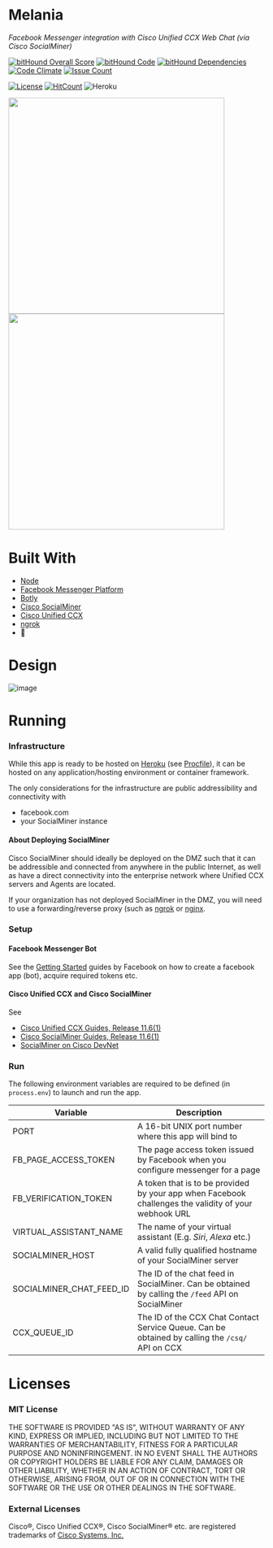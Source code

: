 # Melania
_Facebook Messenger integration with Cisco Unified CCX Web Chat (via Cisco SocialMiner)_

[![bitHound Overall Score](https://www.bithound.io/github/umnagendra/melania/badges/score.svg)](https://www.bithound.io/github/umnagendra/melania)
[![bitHound Code](https://www.bithound.io/github/umnagendra/melania/badges/code.svg)](https://www.bithound.io/github/umnagendra/melania)
[![bitHound Dependencies](https://www.bithound.io/github/umnagendra/melania/badges/dependencies.svg)](https://www.bithound.io/github/umnagendra/melania/master/dependencies/npm)
[![Code Climate](https://codeclimate.com/github/umnagendra/melania/badges/gpa.svg)](https://codeclimate.com/github/umnagendra/melania)
[![Issue Count](https://codeclimate.com/github/umnagendra/melania/badges/issue_count.svg)](https://codeclimate.com/github/umnagendra/melania)

[![License](https://img.shields.io/github/license/umnagendra/melania.svg)](https://github.com/umnagendra/melania/blob/master/LICENSE)
[![HitCount](http://hits.dwyl.com/umnagendra/melania.svg)](http://hits.dwyl.com/umnagendra/melania)
![Heroku](http://heroku-badge.herokuapp.com/?app=ccbu-melania&style=flat&svg=1)

<img src="https://user-images.githubusercontent.com/990210/31052289-36b1dee2-a69e-11e7-985b-0d9266877f50.png" width="425"/>  <img src="https://user-images.githubusercontent.com/990210/31052292-41b8c5d0-a69e-11e7-8ab3-a55d23a33c75.png" width="425"/>

# Built With
- [Node](https://nodejs.org/)
- [Facebook Messenger Platform](https://developers.facebook.com/docs/messenger-platform)
- [Botly](https://github.com/miki2826/botly)
- [Cisco SocialMiner](https://developer.cisco.com/site/socialminer/overview)
- [Cisco Unified CCX](https://developer.cisco.com/site/contact-center-express)
- [ngrok](https://ngrok.com)
- :blue_heart:

# Design
![image](https://user-images.githubusercontent.com/990210/31053563-e8cdaa42-a6bd-11e7-89c4-70e189031843.png)

# Running
### Infrastructure
While this app is ready to be hosted on [Heroku](https://heroku.com) (see [Procfile](Procfile)), it can be hosted on any application/hosting environment or container framework.

The only considerations for the infrastructure are public addressibility and connectivity with
- facebook.com
- your SocialMiner instance

#### About Deploying SocialMiner
Cisco SocialMiner should ideally be deployed on the DMZ such that it can be addressible and connected from anywhere in the public Internet, as well as have a direct connectivity into the enterprise network where Unified CCX servers and Agents are located.

If your organization has not deployed SocialMiner in the DMZ, you will need to use a forwarding/reverse proxy (such as [ngrok](https://ngrok.com) or [nginx](https://www.nginx.com/resources/admin-guide/reverse-proxy/).

### Setup
#### Facebook Messenger Bot
See the [Getting Started](https://developers.facebook.com/docs/messenger-platform/guides/setup) guides by Facebook on how to create a facebook app (bot), acquire required tokens etc.

#### Cisco Unified CCX and Cisco SocialMiner
See
- [Cisco Unified CCX Guides, Release 11.6(1)](https://www.cisco.com/c/en/us/support/customer-collaboration/unified-contact-center-express-11-6-1/model.html#~tab-documents)
- [Cisco SocialMiner Guides, Release 11.6(1)](https://www.cisco.com/c/en/us/support/customer-collaboration/socialminer-release-11-6-1/model.html)
- [SocialMiner on Cisco DevNet](https://developer.cisco.com/site/socialminer/overview)

### Run
The following environment variables are required to be defined (in `process.env`) to launch and run the app.

|Variable|Description|
|--------|-----------|
|PORT    |A 16-bit UNIX port number where this app will bind to|
|FB_PAGE_ACCESS_TOKEN|The page access token issued by Facebook when you configure messenger for a page|
|FB_VERIFICATION_TOKEN|A token that is to be provided by your app when Facebook challenges the validity of your webhook URL|
|VIRTUAL_ASSISTANT_NAME|The name of your virtual assistant (E.g. _Siri_, _Alexa_ etc.)|
|SOCIALMINER_HOST|A valid fully qualified hostname of your SocialMiner server|
|SOCIALMINER_CHAT_FEED_ID|The ID of the chat feed in SocialMiner. Can be obtained by calling the `/feed` API on SocialMiner|
|CCX_QUEUE_ID|The ID of the CCX Chat Contact Service Queue. Can be obtained by calling the `/csq/` API on CCX|

# Licenses
### MIT License

THE SOFTWARE IS PROVIDED "AS IS", WITHOUT WARRANTY OF ANY KIND, EXPRESS OR IMPLIED, INCLUDING BUT NOT LIMITED TO THE WARRANTIES OF MERCHANTABILITY, FITNESS FOR A PARTICULAR PURPOSE AND NONINFRINGEMENT. IN NO EVENT SHALL THE AUTHORS OR COPYRIGHT HOLDERS BE LIABLE FOR ANY CLAIM, DAMAGES OR OTHER LIABILITY, WHETHER IN AN ACTION OF CONTRACT, TORT OR OTHERWISE, ARISING FROM, OUT OF OR IN CONNECTION WITH THE SOFTWARE OR THE USE OR OTHER DEALINGS IN THE SOFTWARE.

### External Licenses
Cisco®, Cisco Unified CCX®, Cisco SocialMiner® etc. are registered trademarks of [Cisco Systems, Inc.](http://www.cisco.com/web/siteassets/legal/trademark.html)
